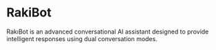 # RakiBot
RakıBot is an advanced conversational AI assistant designed to provide intelligent responses using dual conversation modes.
